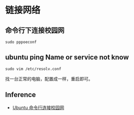 # 链接网络


## 命令行下连接校园网

```
sudo pppoeconf
```

## ubuntu ping Name or service not know

```
sudo vim /etc/resolv.conf
```

找一台正常的电脑，配置成一样，重启即可。


## Inference

* [Ubuntu 命令行连接校园网](https://blog.csdn.net/tengfeixiaoao/article/details/52893394)
